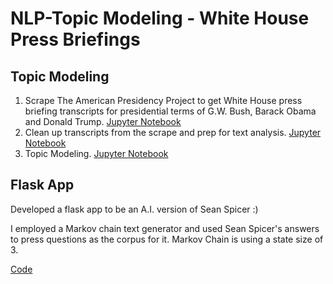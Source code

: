 # NLP-Topic Modeling - White House Press Briefings #

## Topic Modeling
1. Scrape The American Presidency Project to get White House press briefing transcripts for presidential terms of G.W. Bush, Barack Obama and Donald Trump. [Jupyter Notebook](https://github.com/saranaweera/NLP-Topic_Modeling-White_House_Press_Briefings/blob/master/TopicModeling/whiteHousePressBriefings.scrape.ipynb)
2. Clean up transcripts from the scrape and prep for text analysis. [Jupyter Notebook](https://github.com/saranaweera/NLP-Topic_Modeling-White_House_Press_Briefings/blob/master/TopicModeling/whiteHousePressBriefings.cleanUpData.ipynb)
3. Topic Modeling. [Jupyter Notebook](https://github.com/saranaweera/NLP-Topic_Modeling-White_House_Press_Briefings/blob/master/TopicModeling/whiteHousePressBriefings.NLP.TopicModeling.ipynb)

## Flask App

Developed a flask app to be an A.I. version of Sean Spicer :)

I employed a Markov chain text generator and used Sean Spicer's answers to press questions as the corpus for it. Markov Chain is using a state size of 3.

[Code](https://github.com/saranaweera/NLP-Topic_Modeling-White_House_Press_Briefings/tree/master/spicerator)
